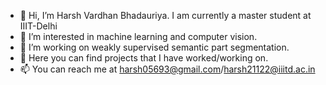 - 👋 Hi, I’m Harsh Vardhan Bhadauriya. I am currently a master student at IIIT-Delhi
- 👀 I’m interested in machine learning and computer vision.
- 🌱 I’m working on weakly supervised semantic part segmentation. 
- 💞️ Here you can find projects that I have worked/working on.
- 📫 You can reach me at harsh05693@gmail.com/harsh21122@iiitd.ac.in

<!---
harsh21122/harsh21122 is a ✨ special ✨ repository because its `README.md` (this file) appears on your GitHub profile.
You can click the Preview link to take a look at your changes.
--->
